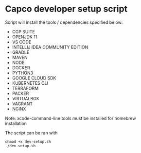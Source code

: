 # Capco developer setup script

Script will install the tools / dependencies specified below:
* CGP SUITE
* OPENJDK 11
* VS CODE
* INTELLIJ IDEA COMMUNITY EDITION
* GRADLE
* MAVEN
* NODE
* DOCKER
* PYTHON3
* GOOGLE CLOUD SDK
* KUBERNETES CLI
* TERRAFORM
* PACKER
* VIRTUALBOX
* VAGRANT
* NGINX

Note: xcode-command-line tools must be installed for homebrew installation

The script can be ran with 
```
chmod +x dev-setup.sh
./dev-setup.sh
```
